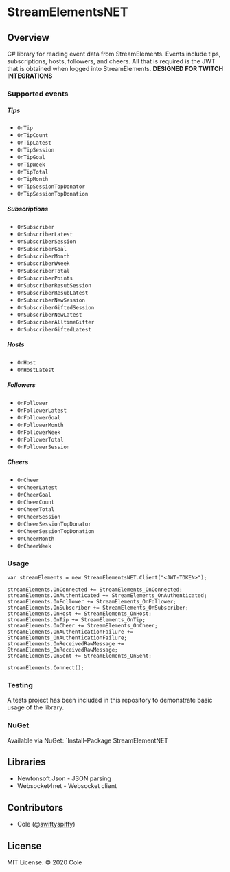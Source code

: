 # StreamElementsNET

## Overview
C# library for reading event data from StreamElements. Events include tips, subscriptions, hosts, followers, and cheers. All that is required is the JWT that is obtained when logged into StreamElements. **DESIGNED FOR TWITCH INTEGRATIONS**

### Supported events
##### Tips
- `OnTip`
- `OnTipCount`
- `OnTipLatest`
- `OnTipSession`
- `OnTipGoal`
- `OnTipWeek`
- `OnTipTotal`
- `OnTipMonth`
- `OnTipSessionTopDonator`
- `OnTipSessionTopDonation`

##### Subscriptions
- `OnSubscriber`
- `OnSubscriberLatest`
- `OnSubscriberSession`
- `OnSubscriberGoal`
- `OnSubscriberMonth`
- `OnSubscriberWWeek`
- `OnSubscriberTotal`
- `OnSubscriberPoints`
- `OnSubscriberResubSession`
- `OnSubscriberResubLatest`
- `OnSubscriberNewSession`
- `OnSubscriberGiftedSession`
- `OnSubscriberNewLatest`
- `OnSubscriberAlltimeGifter`
- `OnSubscriberGiftedLatest`

##### Hosts
- `OnHost`
- `OnHostLatest`

##### Followers 
- `OnFollower`
- `OnFollowerLatest`
- `OnFollowerGoal`
- `OnFollowerMonth`
- `OnFollowerWeek`
- `OnFollowerTotal`
- `OnFollowerSession`

##### Cheers
- `OnCheer`
- `OnCheerLatest`
- `OnCheerGoal`
- `OnCheerCount`
- `OnCheerTotal`
- `OnCheerSession`
- `OnCheerSessionTopDonator`
- `OnCheerSessionTopDonation`
- `OnCheerMonth`
- `OnCheerWeek`

### Usage
```
var streamElements = new StreamElementsNET.Client("<JWT-TOKEN>");

streamElements.OnConnected += StreamElements_OnConnected;
streamElements.OnAuthenticated += StreamElements_OnAuthenticated;
streamElements.OnFollower += StreamElements_OnFollower;
streamElements.OnSubscriber += StreamElements_OnSubscriber;
streamElements.OnHost += StreamElements_OnHost;
streamElements.OnTip += StreamElements_OnTip;
streamElements.OnCheer += StreamElements_OnCheer;
streamElements.OnAuthenticationFailure += StreamElements_OnAuthenticationFailure;
streamElements.OnReceivedRawMessage += StreamElements_OnReceivedRawMessage;
streamElements.OnSent += StreamElements_OnSent;

streamElements.Connect();
```

### Testing
A tests project has been included in this repository to demonstrate basic usage of the library.

### NuGet
Available via NuGet: `Install-Package StreamElementNET

## Libraries
- Newtonsoft.Json - JSON parsing
- Websocket4net - Websocket client

## Contributors
 * Cole ([@swiftyspiffy](http://twitter.com/swiftyspiffy))
 
## License
MIT License. &copy; 2020 Cole